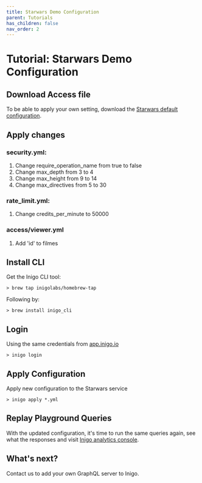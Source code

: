```yaml
---
title: Starwars Demo Configuration
parent: Tutorials
has_children: false
nav_order: 2
---
```


# Tutorial: Starwars Demo Configuration

## Download Access file

To be able to apply your own setting, download the [Starwars default configuration](/assets/files/starwars_default_config.zip).

## Apply changes

### security.yml:
1. Change require_operation_name from true to false
2. Change max_depth from 3 to 4
3. Change max_height from 9 to 14
4. Change max_directives from 5 to 30

### rate_limit.yml:
1. Change credits_per_minute to 50000

### access/viewer.yml
1. Add 'id' to filmes

## Install CLI

Get the Inigo CLI tool:
```console
> brew tap inigolabs/homebrew-tap
```
Following by:
```console
> brew install inigo_cli
```

## Login
Using the same credentials from [app.inigo.io](https://app.inigo.io)
```console
> inigo login
```

## Apply Configuration 
Apply new configuration to the Starwars service
```console
> inigo apply *.yml
```

## Replay Playground Queries
With the updated configuration, it's time to run the same queries again, see what the responses and visit [Inigo analytics console](https://app.inigo.io).


## What's next?
Contact us to add your own GraphQL server to Inigo.







